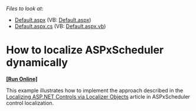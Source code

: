 <!-- default file list -->
*Files to look at*:

* [Default.aspx](./CS/WebSite/Default.aspx) (VB: [Default.aspx](./VB/WebSite/Default.aspx))
* [Default.aspx.cs](./CS/WebSite/Default.aspx.cs) (VB: [Default.aspx.vb](./VB/WebSite/Default.aspx.vb))
<!-- default file list end -->
# How to localize ASPxScheduler dynamically
<!-- run online -->
**[[Run Online]](https://codecentral.devexpress.com/e1485/)**
<!-- run online end -->


<p>This example illustrates how to implement the approach described in the <a href="http://help.devexpress.com/#AspNet/CustomDocument12048"><u>Localizing ASP.NET Controls via Localizer Objects</u></a> article in ASPxScheduler control localization.<br />
</p>

<br/>


